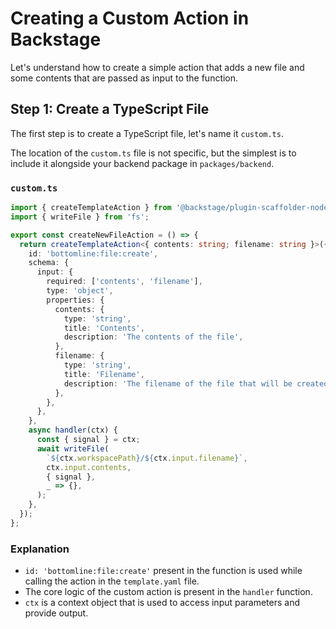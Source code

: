 # Creating a Custom Action in Backstage

Let's understand how to create a simple action that adds a new file and some contents that are passed as input to the function.

## Step 1: Create a TypeScript File

The first step is to create a TypeScript file, let's name it `custom.ts`.

The location of the `custom.ts` file is not specific, but the simplest is to include it alongside your backend package in `packages/backend`.

### `custom.ts`

```typescript
import { createTemplateAction } from '@backstage/plugin-scaffolder-node';
import { writeFile } from 'fs';

export const createNewFileAction = () => {
  return createTemplateAction<{ contents: string; filename: string }>({
    id: 'bottomline:file:create',
    schema: {
      input: {
        required: ['contents', 'filename'],
        type: 'object',
        properties: {
          contents: {
            type: 'string',
            title: 'Contents',
            description: 'The contents of the file',
          },
          filename: {
            type: 'string',
            title: 'Filename',
            description: 'The filename of the file that will be created',
          },
        },
      },
    },
    async handler(ctx) {
      const { signal } = ctx;
      await writeFile(
        `${ctx.workspacePath}/${ctx.input.filename}`,
        ctx.input.contents,
        { signal },
        _ => {},
      );
    },
  });
};
```

### Explanation

- `id: 'bottomline:file:create'` present in the function is used while calling the action in the `template.yaml` file.
- The core logic of the custom action is present in the `handler` function.
- `ctx` is a context object that is used to access input parameters and provide output.